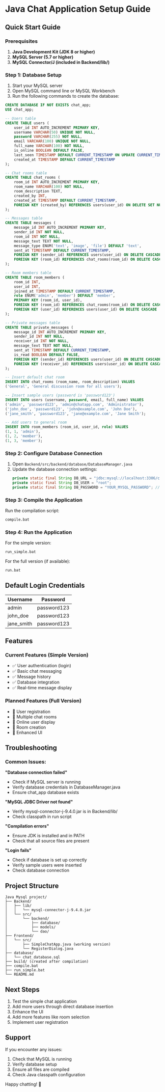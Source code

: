 # Java Chat Application Setup Guide

## Quick Start Guide

### Prerequisites
1. **Java Development Kit (JDK 8 or higher)**
2. **MySQL Server (5.7 or higher)**
3. **MySQL Connector/J (included in Backend/lib/)**

### Step 1: Database Setup

1. Start your MySQL server
2. Open MySQL command line or MySQL Workbench
3. Run the following commands to create the database:

```sql
CREATE DATABASE IF NOT EXISTS chat_app;
USE chat_app;

-- Users table
CREATE TABLE users (
    user_id INT AUTO_INCREMENT PRIMARY KEY,
    username VARCHAR(50) UNIQUE NOT NULL,
    password VARCHAR(255) NOT NULL,
    email VARCHAR(100) UNIQUE NOT NULL,
    full_name VARCHAR(100) NOT NULL,
    is_online BOOLEAN DEFAULT FALSE,
    last_seen TIMESTAMP DEFAULT CURRENT_TIMESTAMP ON UPDATE CURRENT_TIMESTAMP,
    created_at TIMESTAMP DEFAULT CURRENT_TIMESTAMP
);

-- Chat rooms table
CREATE TABLE chat_rooms (
    room_id INT AUTO_INCREMENT PRIMARY KEY,
    room_name VARCHAR(100) NOT NULL,
    room_description TEXT,
    created_by INT,
    created_at TIMESTAMP DEFAULT CURRENT_TIMESTAMP,
    FOREIGN KEY (created_by) REFERENCES users(user_id) ON DELETE SET NULL
);

-- Messages table
CREATE TABLE messages (
    message_id INT AUTO_INCREMENT PRIMARY KEY,
    sender_id INT NOT NULL,
    room_id INT NOT NULL,
    message_text TEXT NOT NULL,
    message_type ENUM('text', 'image', 'file') DEFAULT 'text',
    sent_at TIMESTAMP DEFAULT CURRENT_TIMESTAMP,
    FOREIGN KEY (sender_id) REFERENCES users(user_id) ON DELETE CASCADE,
    FOREIGN KEY (room_id) REFERENCES chat_rooms(room_id) ON DELETE CASCADE
);

-- Room members table
CREATE TABLE room_members (
    room_id INT,
    user_id INT,
    joined_at TIMESTAMP DEFAULT CURRENT_TIMESTAMP,
    role ENUM('admin', 'member') DEFAULT 'member',
    PRIMARY KEY (room_id, user_id),
    FOREIGN KEY (room_id) REFERENCES chat_rooms(room_id) ON DELETE CASCADE,
    FOREIGN KEY (user_id) REFERENCES users(user_id) ON DELETE CASCADE
);

-- Private messages table
CREATE TABLE private_messages (
    message_id INT AUTO_INCREMENT PRIMARY KEY,
    sender_id INT NOT NULL,
    receiver_id INT NOT NULL,
    message_text TEXT NOT NULL,
    sent_at TIMESTAMP DEFAULT CURRENT_TIMESTAMP,
    is_read BOOLEAN DEFAULT FALSE,
    FOREIGN KEY (sender_id) REFERENCES users(user_id) ON DELETE CASCADE,
    FOREIGN KEY (receiver_id) REFERENCES users(user_id) ON DELETE CASCADE
);

-- Insert default chat room
INSERT INTO chat_rooms (room_name, room_description) VALUES 
('General', 'General discussion room for all users');

-- Insert sample users (password is 'password123')
INSERT INTO users (username, password, email, full_name) VALUES 
('admin', 'password123', 'admin@chatapp.com', 'Administrator'),
('john_doe', 'password123', 'john@example.com', 'John Doe'),
('jane_smith', 'password123', 'jane@example.com', 'Jane Smith');

-- Add users to general room
INSERT INTO room_members (room_id, user_id, role) VALUES 
(1, 1, 'admin'),
(1, 2, 'member'),
(1, 3, 'member');
```

### Step 2: Configure Database Connection

1. Open `Backend/src/backend/database/DatabaseManager.java`
2. Update the database connection settings:
   ```java
   private static final String DB_URL = "jdbc:mysql://localhost:3306/chat_app";
   private static final String DB_USER = "root";
   private static final String DB_PASSWORD = "YOUR_MYSQL_PASSWORD"; // Change this!
   ```

### Step 3: Compile the Application

Run the compilation script:
```bash
compile.bat
```

### Step 4: Run the Application

For the simple version:
```bash
run_simple.bat
```

For the full version (if available):
```bash
run.bat
```

## Default Login Credentials

| Username | Password |
|----------|----------|
| admin | password123 |
| john_doe | password123 |
| jane_smith | password123 |

## Features

### Current Features (Simple Version)
- ✅ User authentication (login)
- ✅ Basic chat messaging
- ✅ Message history
- ✅ Database integration
- ✅ Real-time message display

### Planned Features (Full Version)
- 🔄 User registration
- 🔄 Multiple chat rooms
- 🔄 Online user display
- 🔄 Room creation
- 🔄 Enhanced UI

## Troubleshooting

### Common Issues:

**"Database connection failed"**
- Check if MySQL server is running
- Verify database credentials in DatabaseManager.java
- Ensure chat_app database exists

**"MySQL JDBC Driver not found"**
- Verify mysql-connector-j-9.4.0.jar is in Backend/lib/
- Check classpath in run script

**"Compilation errors"**
- Ensure JDK is installed and in PATH
- Check that all source files are present

**"Login fails"**
- Check if database is set up correctly
- Verify sample users were inserted
- Check database connection

## Project Structure

```
Java Mysql project/
├── Backend/
│   ├── lib/
│   │   └── mysql-connector-j-9.4.0.jar
│   └── src/
│       └── backend/
│           ├── database/
│           ├── models/
│           └── dao/
├── Frontend/
│   └── src/
│       ├── SimpleChatApp.java (working version)
│       └── RegisterDialog.java
├── database/
│   └── chat_database.sql
├── build/ (created after compilation)
├── compile.bat
├── run_simple.bat
└── README.md
```

## Next Steps

1. Test the simple chat application
2. Add more users through direct database insertion
3. Enhance the UI
4. Add more features like room selection
5. Implement user registration

## Support

If you encounter any issues:
1. Check that MySQL is running
2. Verify database setup
3. Ensure all files are compiled
4. Check Java classpath configuration

Happy chatting! 🎉